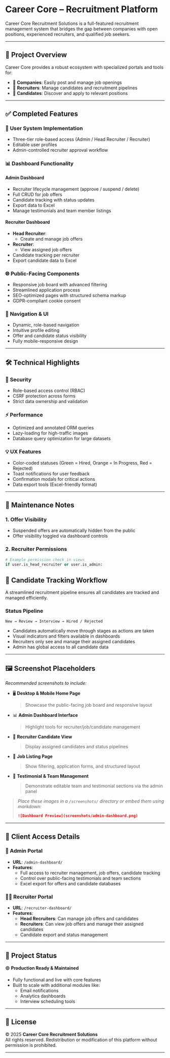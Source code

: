 # Career Core – Recruitment Platform

Career Core Recruitment Solutions is a full-featured recruitment management system that bridges the gap between companies with open positions, experienced recruiters, and qualified job seekers.

---

## 🚀 Project Overview

Career Core provides a robust ecosystem with specialized portals and tools for:

- 🔹 **Companies**: Easily post and manage job openings
- 🔹 **Recruiters**: Manage candidates and recruitment pipelines
- 🔹 **Candidates**: Discover and apply to relevant positions

---

## ✅ Completed Features

### 👤 **User System Implementation**
- Three-tier role-based access (Admin / Head Recruiter / Recruiter)
- Editable user profiles
- Admin-controlled recruiter approval workflow

### 📊 **Dashboard Functionality**

#### **Admin Dashboard**
- Recruiter lifecycle management (approve / suspend / delete)
- Full CRUD for job offers
- Candidate tracking with status updates
- Export data to Excel
- Manage testimonials and team member listings

#### **Recruiter Dashboard**
- **Head Recruiter**:
  - Create and manage job offers
- **Recruiter**:
  - View assigned job offers
- Candidate tracking per recruiter
- Export candidate data to Excel

### 🌐 **Public-Facing Components**
- Responsive job board with advanced filtering
- Streamlined application process
- SEO-optimized pages with structured schema markup
- GDPR-compliant cookie consent

### 🧭 **Navigation & UI**
- Dynamic, role-based navigation
- Intuitive profile editing
- Offer and candidate status visibility
- Fully mobile-responsive design

---

## 🛠️ Technical Highlights

### 🔐 **Security**
- Role-based access control (RBAC)
- CSRF protection across forms
- Strict data ownership and validation

### ⚡ **Performance**
- Optimized and annotated ORM queries
- Lazy-loading for high-traffic images
- Database query optimization for large datasets

### 💡 **UX Features**
- Color-coded statuses (Green = Hired, Orange = In Progress, Red = Rejected)
- Toast notifications for user feedback
- Confirmation modals for critical actions
- Data export tools (Excel-friendly format)

---

## 🧰 Maintenance Notes

### 1. Offer Visibility
- Suspended offers are automatically hidden from the public
- Offer visibility toggled via dashboard controls

### 2. Recruiter Permissions

```python
# Example permission check in views
if user.is_head_recruiter or user.is_admin:
```
## 🔄 Candidate Tracking Workflow

A streamlined recruitment pipeline ensures all candidates are tracked and managed efficiently.

### **Status Pipeline**
`New → Review → Interview → Hired / Rejected`

- Candidates automatically move through stages as actions are taken
- Visual indicators and filters available in dashboards
- Recruiters only see and manage their assigned candidates
- Admin has global access to all candidate data

---

## 🖼️ Screenshot Placeholders

_Recommended screenshots to include:_

- 🖥️ **Desktop & Mobile Home Page**  
  > Showcase the public-facing job board and responsive layout

- 📊 **Admin Dashboard Interface**  
  > Highlight tools for recruiter/job/candidate management

- 👥 **Recruiter Candidate View**  
  > Display assigned candidates and status pipelines

- 📄 **Job Listing Page**  
  > Show filtering, application forms, and structured layout

- 🌟 **Testimonial & Team Management**  
  > Demonstrate editable team and testimonial sections via the admin panel

> _Place these images in a `/screenshots/` directory or embed them using markdown:_
> ```markdown
> ![Dashboard Preview](screenshots/admin-dashboard.png)
> ```

---

## 🔑 Client Access Details

### 🔧 Admin Portal
- **URL**: `/admin-dashboard/`
- **Features**:
  - Full access to recruiter management, job offers, candidate tracking
  - Control over public-facing testimonials and team sections
  - Excel export for offers and candidate databases

### 🧑‍💼 Recruiter Portal
- **URL**: `/recruiter-dashboard/`
- **Features**:
  - **Head Recruiters**: Can manage job offers and candidates
  - **Recruiters**: Can view job offers and manage their assigned candidates
  - Candidate export and status management

---

## 📌 Project Status

🟢 **Production Ready & Maintained**

- Fully functional and live with core features
- Built to scale with additional modules like:
  - Email notifications
  - Analytics dashboards
  - Interview scheduling tools

---

## 📄 License

© 2025 **Career Core Recruitment Solutions**  
All rights reserved. Redistribution or modification of this platform without permission is prohibited.

---